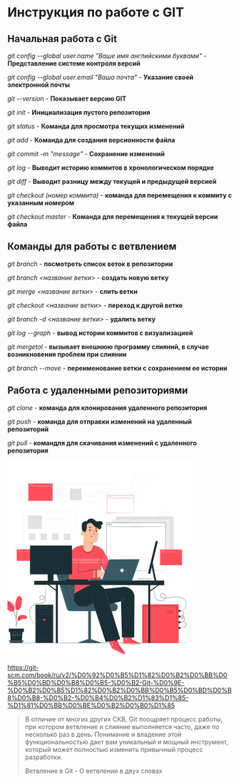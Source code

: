 # Инструкция по работе с GIT

## Начальная работа с Git

*git config --global user.name "Ваше имя английскими буквами"* - **Представление системе контроля версий**

*git config --global user.email "Ваша почта"* - **Указание своей электронной почты**

*git --version* - **Показывает версию GIT**

*git init* - **Инициализация пустого репозитория**

*git status* - **Команда для просмотра текущих изменений**

*git add* - **Команда для создания версионности файла**

*git commit -m "message"* - **Сохранение изменений**

*git log* - **Выводит историю коммитов в хронологическом порядке**

*git diff* - **Выводит разницу между текущей и предыдущей версией**

*git checkout (номер коммита)* - **команда для перемещения к коммиту с указанным номером**

*git checkout master* - **Команда для перемещения к текущей версии файла**


## Команды для работы с ветвлением

*git branch* - **посмотреть список веток в репозитории**

*git branch <название ветки>* - **создать новую ветку**

*git merge <название ветки>* - **слить ветки**

*git checkout <название ветки>* - **переход к другой ветке**

*git branch -d <название ветки>* - **удалить ветку**

*git log --graph* - **вывод истории коммитов с визуализацией**

*git mergetol* - **вызывает внешнюю программу слияний, в случае возникновения проблем при слиянии**

*git branch --move* - **переименование ветки с сохранением ее истории**

## Работа с удаленными репозиториями

*git clone* - **команда для клонирования удаленного репозитория**

*git push* - **команда для отправки изменений на удаленный репозиторий**

*git pull* - **командля для скачивания изменений с удаленного репозитория**

![Человек](man.png)

https://git-scm.com/book/ru/v2/%D0%92%D0%B5%D1%82%D0%B2%D0%BB%D0%B5%D0%BD%D0%B8%D0%B5-%D0%B2-Git-%D0%9E-%D0%B2%D0%B5%D1%82%D0%B2%D0%BB%D0%B5%D0%BD%D0%B8%D0%B8-%D0%B2-%D0%B4%D0%B2%D1%83%D1%85-%D1%81%D0%BB%D0%BE%D0%B2%D0%B0%D1%85

>В отличие от многих других СКВ, Git поощряет процесс работы, при котором ветвление и слияние выполняется часто, даже по несколько раз в день. Понимание и владение этой функциональностью дает вам уникальный и мощный инструмент, который может полностью изменить привычный процесс разработки.
>
>Ветвление в Git - О ветвлении в двух словах
